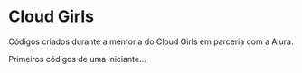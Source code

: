 # Cloud Girls
 Códigos criados durante a mentoria do Cloud Girls em parceria com a Alura.
 
 Primeiros códigos de uma iniciante...
